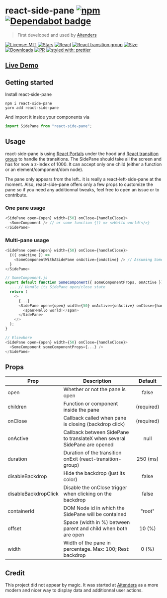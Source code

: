 # react-side-pane [![npm][npm-badge]][npm] [![Dependabot badge][dependabot-badge]](https://dependabot.com/)
> First developed and used by [Aitenders](https://www.aitenders.com/)

[![License: MIT](https://img.shields.io/github/license/RomainCoudour/react-side-pane)](https://opensource.org/licenses/MIT)
[![Stars](https://img.shields.io/github/stars/RomainCoudour/react-side-pane?style=social)](https://github.com/RomainCoudour/react-side-pane)
[![React](https://img.shields.io/npm/dependency-version/react-side-pane/peer/react)](https://www.npmjs.com/package/react)
[![React transition group](https://img.shields.io/npm/dependency-version/react-side-pane/react-transition-group)](https://www.npmjs.com/package/react-transition-group)
[![Size](https://img.shields.io/bundlephobia/min/react-side-pane)](https://github.com/RomainCoudour/react-side-pane)
[![Downloads](https://img.shields.io/npm/dw/react-side-pane)](https://github.com/RomainCoudour/react-side-pane)
[![PR](https://img.shields.io/badge/PRs-welcome-brightgreen.svg)](https://github.com/RomainCoudour/react-side-pane)
[![styled with: prettier](https://img.shields.io/badge/styled_with-prettier-ff69b4.svg)](https://github.com/prettier/prettier)

[dependabot-badge]: https://camo.githubusercontent.com/7f4aec020ec1dccb8ae5c9479116a9a403ce460ee1674a4379dea2cbc11962ff/68747470733a2f2f696d672e736869656c64732e696f2f62616467652f446570656e6461626f742d656e61626c65642d626c75652e737667
[npm-badge]: https://img.shields.io/npm/v/react-side-pane.svg
[npm]: https://www.npmjs.org/package/react-side-pane

## [Live Demo](https://codesandbox.io/s/react-side-pane-giu40)
## Getting started

Install react-side-pane
```
npm i react-side-pane
yarn add react-side-pane
```  
And import it inside your components via
```javascript
import SidePane from "react-side-pane";
```

## Usage

react-side-pane is using [React Portals](https://reactjs.org/docs/portals.html) under the hood and [React transition group](https://www.npmjs.com/package/react-transition-group) to handle the transitions. The SidePane should take all the screen and has for now a z-index of 1000. It can accept only one child (either a function or an element/component/dom node).

 The pane only appears from the left.. it is really a react-left-side-pane at the moment. Also, react-side-pane offers only a few props to customize the pane so if you need any additionnal tweaks, feel free to open an issue or to contribute.

### One pane usage
```javascript
<SidePane open={open} width={50} onClose={handleClose}>
  <SomeComponent /> // or some function {() => <>Hello world!</>}
</SidePane>
```

### Multi-pane usage
```javascript
<SidePane open={open} width={50} onClose={handleClose}>
  {({ onActive }) =>
    <SomeComponentWithASidePane onActive={onActive} /> // Assuming SomeComponent calls a SidePane
  }
</SidePane>
```
```javascript
// SomeComponent.js
export default function SomeComponent({ someComponentProps, onActive }) { // callback received from SidePane
  ... // Handle its SidePane open/close state
  return (
    <>
      {...}
      <SidePane open={open} width={50} onActive={onActive} onClose={handleClose}>
        <span>Hello world!</span>
      </SidePane>
    </>
  );
}

// Elsewhere
<SidePane open={open} width={50} onClose={handleClose}>
  <SomeComponent someComponentProps={...} />
</SidePane>
```

## Props

| Prop          | Description   | Default   
| ------------- | ------------- |:-----------:
| open          | Whether or not the pane is open | false
| children      | Function or component inside the pane  | (required)
| onClose      | Callback called when pane is closing (backdrop click)     | (required)
| onActive     | Callback between SidePane to translateX when several SidePane are opened      | null
| duration      | Duration of the transition onExit (react-transition-group)    | 250 (ms)
| disableBackdrop      | Hide the backdrop (just its color)      | false
| disableBackdropClick      | Disable the onClose trigger when clicking on the backdrop  | false
| containerId      | DOM Node id in which the SidePane will be contained      | "root"
| offset      | Space (width in %) between parent and child when both are open | 10 (%)
| width      | Width of the pane in percentage. Max: 100; Rest: backdrop      | 0 (%)

## Credit

This project did not appear by magic. It was started at [Aitenders](https://www.aitenders.com/) as a more modern and nicer way to display data and additionnal user actions.
